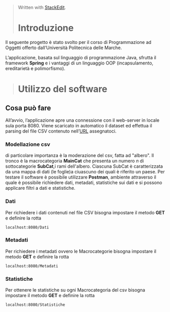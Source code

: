 
> Written with [StackEdit](https://stackedit.io/).
> # Introduzione

Il seguente progetto è stato svolto per il corso di Programmazione ad Oggetti offerto dall’Università Politecnica delle Marche.

L’applicazione, basata sul linguaggio di programmazione Java, sfrutta il framework **Spring** e i vantaggi di un linguaggio OOP (incapsulamento, ereditarietà e polimorfismo).
> # Utilizzo del software
## Cosa può fare

All’avvio, l’applicazione apre una connessione con il web-server in locale sula porta 8080. Viene scaricato in automatico il dataset ed effettua il parsing del file CSV contenuto nell’[URL](http://data.europa.eu/euodp/data/api/3/action/package_show?id=fifth-european-working-conditions-survey-2010) assegnatoci.
### Modellazione csv
di particolare importanza è la moderazione del csv, fatta ad "albero". Il tronco è la macrocategoria **MainCat** che presenta un numero *n* di sottocategorie **SubCat**,i rami dell'albero. Ciascuna SubCat è caratterizzata da una mappa di dati 
(le foglie)a ciuascuno dei quali è riferito un paese.
Per testare il software è possibile utilizzare **Postman**, ambiente attraverso il quale è possibile richiedere dati, metadati, statistiche sui dati e si possono applicare filtri a dati e statistiche.

###  Dati

Per richiedere i dati contenuti nel file CSV bisogna impostare il metodo **GET** e definire la rotta

```
localhost:8080/Dati

```

### Metadati

Per richiedere i metadati ovvero le Macrocategorie bisogna impostare il metodo  **GET**  e definire la rotta

```
localhost:8080/Metadati

```

### Statistiche

Per ottenere le statistiche su ogni Macrocategoria del csv bisogna impostare il metodo  **GET**  e definire la rotta

```
localhost:8080/Statistiche
```


<!--stackedit_data:
eyJoaXN0b3J5IjpbMTUxNTUyODc4MF19
-->